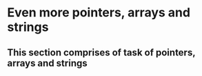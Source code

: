 # Even more pointers, arrays and strings
## This section comprises of task of pointers, arrays and strings
